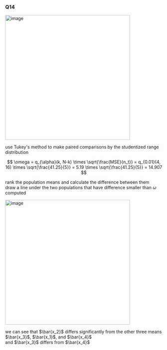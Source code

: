 ### Q14

<img width="400" alt="image" src=https://github.com/user-attachments/assets/d96468c2-7bb8-4ef7-b18b-9bef0ec51320/>

use Tukey's method to make paired comparisons by the studentized range distribution  

$$
\omega = q_{\alpha}(k, N-k) \times \sqrt{\frac{MSE}{n_t}}
= q_{0.01}(4, 16) \times \sqrt{\frac{41.25}{5}}
= 5.19 \times \sqrt{\frac{41.25}{5}}
= 14.907
$$

rank the population means and calculate the difference between them  
draw a line under the two populations that have difference smaller than $\omega$ computed   

<img width="400" alt="image" src=https://github.com/user-attachments/assets/d937f039-344d-410c-a39a-ab035069bd5d/>

we can see that $\bar{x_2}$ differs significantly from the other three means $\bar{x_3}$, $\bar{x_1}$, and $\bar{x_4}$  
and $\bar{x_3}$ differs from $\bar{x_4}$  

